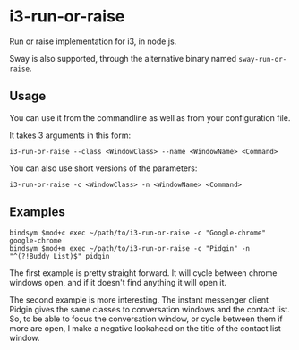 # i3-run-or-raise

Run or raise implementation for i3, in node.js.

Sway is also supported, through the alternative binary named
`sway-run-or-raise`.

## Usage

You can use it from the commandline as well as from your configuration
file.

It takes 3 arguments in this form:

```
i3-run-or-raise --class <WindowClass> --name <WindowName> <Command>
```

You can also use short versions of the parameters:

```
i3-run-or-raise -c <WindowClass> -n <WindowName> <Command>
```

## Examples

```
bindsym $mod+c exec ~/path/to/i3-run-or-raise -c "Google-chrome" google-chrome
bindsym $mod+m exec ~/path/to/i3-run-or-raise -c "Pidgin" -n "^(?!Buddy List)$" pidgin
```

The first example is pretty straight forward. It will cycle between
chrome windows open, and if it doesn't find anything it will open it.

The second example is more interesting. The instant messenger client
Pidgin gives the same classes to conversation windows and the contact
list. So, to be able to focus the conversation window, or cycle
between them if more are open, I make a negative lookahead on the
title of the contact list window.
